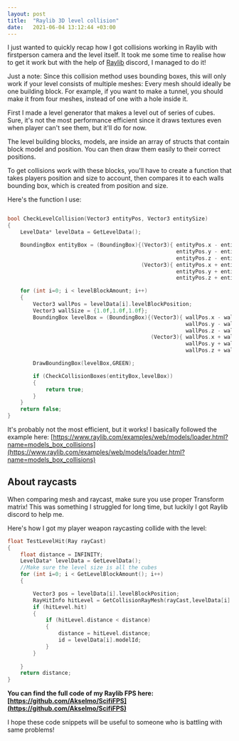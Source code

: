 ```yaml
---
layout: post
title:  "Raylib 3D level collision"
date:   2021-06-04 13:12:44 +03:00
---
```


I just wanted to quickly recap how I got collisions working in Raylib with firstperson camera and the level itself. It took me some time to realise how to get it work but with the help of [Raylib](https://raylib.com) discord, I managed to do it!

Just a note: Since this collision method uses bounding boxes, this will only work if your level consists of multiple meshes: Every mesh should ideally be one building block. For example, if you want to make a tunnel, you should make it from four meshes, instead of one with a hole inside it.

First I made a level generator that makes a level out of series of cubes. Sure, it's not the most performance efficient since it draws textures even when player can't see them, but it'll do for now.

The level building blocks, models, are inside an array of structs that contain block model and position. You can then draw them easily to their correct positions.

To get collisions work with these blocks, you'll have to create a function that takes players position and size to account, then compares it to each walls bounding box, which is created from position and size.

Here's the function I use:


```c

bool CheckLevelCollision(Vector3 entityPos, Vector3 entitySize)
{
    LevelData* levelData = GetLevelData();

    BoundingBox entityBox = (BoundingBox){(Vector3){ entityPos.x - entitySize.x/2,
                                                     entityPos.y - entitySize.y/2,
                                                     entityPos.z - entitySize.z/2 },
                                          (Vector3){ entityPos.x + entitySize.x/2,
                                                     entityPos.y + entitySize.y/2,
                                                     entityPos.z + entitySize.z/2 }};

    for (int i=0; i < levelBlockAmount; i++)
    {
        Vector3 wallPos = levelData[i].levelBlockPosition;
        Vector3 wallSize = {1.0f,1.0f,1.0f};
        BoundingBox levelBox = (BoundingBox){(Vector3){ wallPos.x - wallSize.x/2,
                                                        wallPos.y - wallSize.y/2,
                                                        wallPos.z - wallSize.z/2 },
                                             (Vector3){ wallPos.x + wallSize.x/2,
                                                        wallPos.y + wallSize.y/2,
                                                        wallPos.z + wallSize.z/2 }};

        DrawBoundingBox(levelBox,GREEN);

        if (CheckCollisionBoxes(entityBox,levelBox))
        {
            return true;
        } 
    }
    return false;
}
```

It's probably not the most efficient, but it works! I basically followed the example here: [https://www.raylib.com/examples/web/models/loader.html?name=models_box_collisions](https://www.raylib.com/examples/web/models/loader.html?name=models_box_collisions)

## About raycasts

When comparing mesh and raycast, make sure you use proper Transform matrix! This was something I struggled for long time, but luckily I got Raylib discord to help me.

Here's how I got my player weapon raycasting collide with the level: 

```c
float TestLevelHit(Ray rayCast)
{
    float distance = INFINITY;
    LevelData* levelData = GetLevelData();
    //Make sure the level size is all the cubes
    for (int i=0; i < GetLevelBlockAmount(); i++)
    {

        Vector3 pos = levelData[i].levelBlockPosition;
        RayHitInfo hitLevel = GetCollisionRayMesh(rayCast,levelData[i].levelBlockModel.meshes[0],MatrixTranslate(pos.x,pos.y,pos.z));
        if (hitLevel.hit)
        {
            if (hitLevel.distance < distance)
            {
                distance = hitLevel.distance;
                id = levelData[i].modelId;
            }
        } 
        
    }
    return distance;
}
```

**You can find the full code of my Raylib FPS here: [https://github.com/Akselmo/ScifiFPS](https://github.com/Akselmo/ScifiFPS)**

I hope these code snippets will be useful to someone who is battling with same problems! 